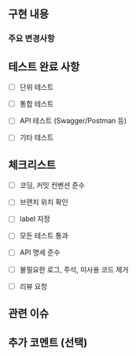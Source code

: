 ## 구현 내용

### 주요 변경사항


## 테스트 완료 사항
- [ ] 단위 테스트
- [ ] 통합 테스트
- [ ] API 테스트 (Swagger/Postman 등)
- [ ] 기타 테스트


## 체크리스트
- [ ] 코딩, 커밋 컨벤션 준수
- [ ] 브랜치 위치 확인
- [ ] label 지정
- [ ] 모든 테스트 통과
- [ ] API 명세 준수
- [ ] 불필요한 로그, 주석, 미사용 코드 제거
- [ ] 리뷰 요청


## 관련 이슈


## 추가 코멘트 (선택)
